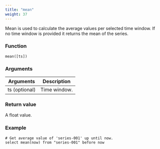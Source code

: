```yaml
---
title: "mean"
weight: 37
---
```


Mean is used to calculate the average values per selected time window. If no time window is provided it returns the mean of the series.

### Function

    mean([ts])

### Arguments

 Arguments   | Description
 ----------- | -----------
ts (optional) | Time window.

### Return value

A float value.

### Example

    # Get average value of 'series-001' up until now.
    select mean(now) from "series-001" before now

